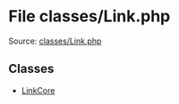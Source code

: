 File classes/Link.php
=========

Source: [classes/Link.php](https://github.com/PrestaShop/PrestaShop/blob/1.5.0.15/classes/Link.php)


Classes
-------

* [LinkCore](class.LinkCore.md)

